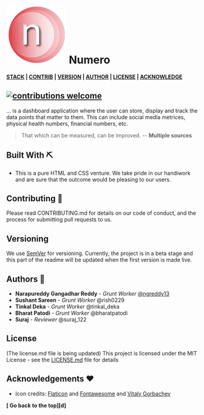 # ![Teen Anaar Icon](assets/images/logo.svg "Numero icon") Numero

**[STACK][s] | [CONTRIB][c] | [VERSION][v] | [AUTHOR][a] | [LICENSE][l] | [ACKNOWLEDGE][ack]**

## [![contributions welcome](https://img.shields.io/badge/contributions-welcome-brightgreen.svg?style=flat)](https://github.com/dwyl/esta/issues)

... is a dashboard application where the user can store, display and track the data points that matter to them. This can include social media metrices, physical health numbers, financial numbers, etc.

> That which can be measured, can be improved. -- **Multiple sources**

## Built With ⛏️

[s]: #built-with-⛏️ "S/w stack"

- This is a pure HTML and CSS venture. We take pride in our handiwork and are sure that the outcome would be pleasing to our users.

## Contributing 🎅

[c]: #Contributing-🎅 "Guidelines for contribution"

Please read CONTRIBUTING.md for details on our code of conduct, and the process for submitting pull requests to us.

## Versioning

[v]: #versioning "Maintaining the different versions"

We use [SemVer](http://semver.org/) for versioning. Currently, the project is in a beta stage and this part of the readme will be updated when the first version is made live.

## Authors 🦹

[a]: #Authors-🦹 "All the authors"

- **Narapureddy Gangadhar Reddy** - _Grunt Worker_ [@ngreddy13](https://twitter.com/NGReddy13)
- **Sushant Sareen** - _Grunt Worker_ @rish0229 [](https://twitter.com/@rish0229)
- **Tinkal Deka** - _Grunt Worker_ @tinkal_deka [](https://twitter.com/tinkal_deka)
- **Bharat Patodi** - _Grunt Worker_ @bharatpatodi [](https://twitter.com/@bharatpatodi)
- **Suraj** - _Reviewer_ @suraj_122 [](https://twitter.com/@suraj_122)

## License

[l]: #license "License type"

(The license.md file is being updated)
This project is licensed under the MIT License - see the [LICENSE.md](LICENSE.md) file for details

## Acknowledgements ❤️

[ack]: #acknowledgements-❤️ "Inspirations, and code gifts"

- Icon credits: [Flaticon](https://www.flaticon.com/) and [Fontawesome](https://fontawesome.com/) and [Vitaly Gorbachev](https://www.flaticon.com/authors/vitaly-gorbachev)

**[ Go back to the top][d]**
